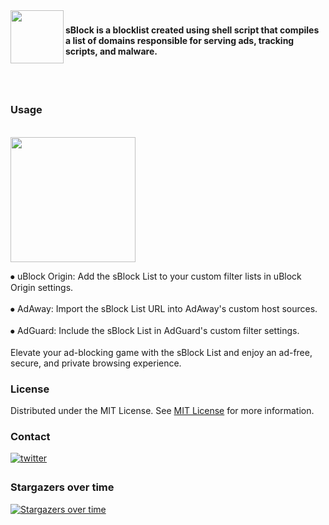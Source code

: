 <img align="left" height="85" src="https://camo.githubusercontent.com/54c5b0a3b74fcac5bdf3d66e1af7514779df10b8bb4cd42e22d90b0af1489ee0/68747470733a2f2f692e706f7374696d672e63632f7a58396d324b396e2f732d312e706e67"  />

###
<h4 align="left">sBlock is a blocklist created using shell script that compiles a list of domains responsible for serving ads, tracking scripts, and malware.</h4>
<br></br>

### Usage

<br clear="both">

<div align="left">
  <img height="200" src="https://i.postimg.cc/59Qskz3S/Screenshot-2025-02-15-230321.png"  />
</div>

<p align="left">
  
  ⦁ uBlock Origin: Add the sBlock List to your custom filter lists in uBlock Origin settings.<br><br>
  ⦁ AdAway: Import the sBlock List URL into AdAway's custom host sources.<br><br>
  ⦁ AdGuard: Include the sBlock List in AdGuard's custom filter settings.<br><br>
  Elevate your ad-blocking game with the sBlock List and enjoy an ad-free, secure, and private browsing experience.</p>

###
### License

Distributed under the MIT License. See [MIT License](https://opensource.org/licenses/MIT) for more information.

### Contact

<a href="https://twitter.com/swastiksagarr" target="_blank">
<img src=https://img.shields.io/badge/twitter-%2300acee.svg?&style=for-the-badge&logo=twitter&logoColor=white alt=twitter style="margin-bottom: 5px;" />
</a>

### Stargazers over time
[![Stargazers over time](https://starchart.cc/swastiksagar/sblock.svg?variant=adaptive)](https://starchart.cc/swastiksagar/sblock)
